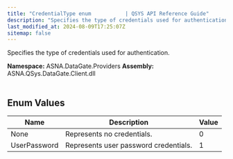 ```yaml
---
title: "CredentialType enum           | QSYS API Reference Guide"
description: "Specifies the type of credentials used for authentication. "
last_modified_at: 2024-08-09T17:25:07Z
sitemap: false
---
```


Specifies the type of credentials used for authentication.

**Namespace:** ASNA.DataGate.Providers
**Assembly:** ASNA.QSys.DataGate.Client.dll
<br>
<br>

## Enum Values

| Name | Description | Value
| --- | --- | --- 
| None | Represents no credentials. | 0 |
| UserPassword | Represents user password credentials. | 1 |
